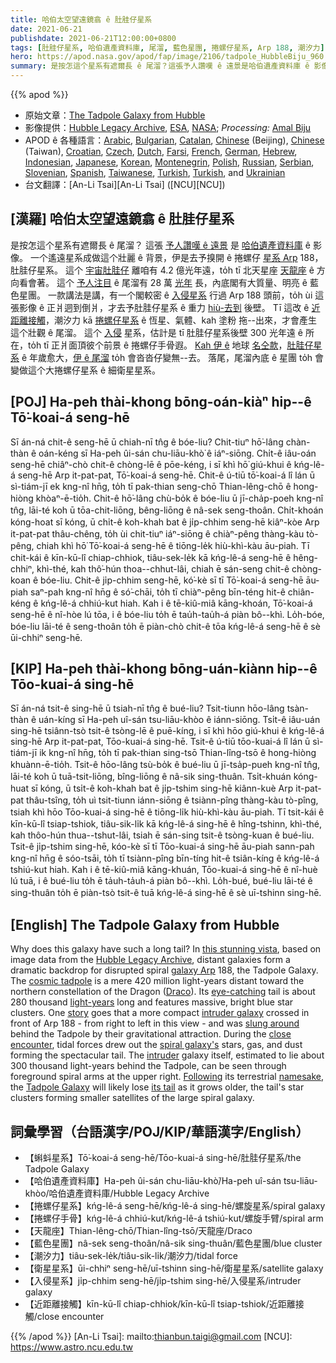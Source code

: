 ```yaml
---
title: 哈伯太空望遠鏡翕 ê 肚胿仔星系
date: 2021-06-21
publishdate: 2021-06-21T12:00:00+0800
tags: [肚胿仔星系, 哈伯遺產資料庫, 尾溜, 藍色星團, 捲螺仔星系, Arp 188, 潮汐力]
hero: https://apod.nasa.gov/apod/fap/image/2106/tadpole_HubbleBiju_960.jpg
summary: 是按怎這个星系有遮爾長 ê 尾溜？這張予人讚嘆 ê 遠景是哈伯遺產資料庫 ê 影像。
---
```


{{% apod %}}

- 原始文章：[The Tadpole Galaxy from Hubble](https://apod.nasa.gov/apod/ap210621.html)
- 影像提供：[Hubble Legacy Archive](https://hla.stsci.edu/), [ESA](https://www.esa.int/), [NASA](https://www.nasa.gov/); *Processing:* [Amal Biju](https://www.instagram.com/exploraspace/)
- APOD ê 各種語言：[Arabic](https://apod.me/), [Bulgarian](https://mediabricks.bg/apod-bulgaria), [Catalan](http://www.apod.cat/), [Chinese](http://www.bjp.org.cn/mryt/) (Beijing), [Chinese](http://sprite.phys.ncku.edu.tw/astrolab/mirrors/apod/apod.html) (Taiwan), [Croatian](http://www.apod.rs/Croatia.html), [Czech](http://www.astro.cz/apod/), [Dutch](http://www.apod.nl/), [Farsi](http://www.skypix.org/apod/), [French](http://www.cidehom.com/apod.php),
[German](http://www.starobserver.org/), [Hebrew](http://www.astronomia2009.org.il/info/apod/apod.htm), [Indonesian](http://apod.infoastronomy.org/), [Japanese](http://home.u05.itscom.net/apodjpn/apodj/apodj0.htm), [Korean](http://wouldyoulike.org/apod/), [Montenegrin](http://www.apod.rs/Montenegro.html), [Polish](http://apod.pl/apod/), [Russian](http://www.astronet.ru/db/apod.html), [Serbian](http://www.apod.rs/), [Slovenian](http://apod.fmf.uni-lj.si/), [Spanish](http://observatorio.info/), [Taiwanese](https://apod.tw/), [Turkish](https://www.uzaydanhaberler.com/category/gorsel/apod/), [Turkish](https://rasyonalist.org/kategori/apod/), and [Ukrainian](http://astronomy.pp.ua/)
- 台文翻譯：[An-Li Tsai][An-Li Tsai] ([NCU][NCU])

## [漢羅] 哈伯太空望遠鏡翕 ê 肚胿仔星系
是按怎這个星系有遮爾長 ê 尾溜？
這張 [予人讚嘆 ê 遠景][this stunning vista] 是 [哈伯遺產資料庫][Hubble Legacy Archive] ê 影像。
一个遙遠星系成做這个壯麗 ê 背景，伊是去予搝開 ê 捲螺仔 [星系 Arp][galaxy Arp] 188，肚胿仔星系。
這个 [宇宙肚胿仔][cosmic tadpole] 離咱有 4.2 億光年遠，to̍h tī 北天星座 [天龍座][Draco] ê 方向看會著。
這个 [予人注目][eye-catching] ê 尾溜有 28 萬 [光年][light-years] 長，內底閣有大質量、明亮 ê 藍色星團。
一款講法是講，有一个閣較密 ê [入侵星系][intruder galaxy] 行過 Arp 188 頭前，to̍h ùi 這張影像 ê 正爿迵到倒爿，才去予肚胿仔星系 ê 重力 [hiù-去到][slung around] 後壁。
Tī 這改 ê [近距離接觸][close encounter]，潮汐力 kā [捲螺仔星系][spiral galaxy's] ê 恆星、氣體、kah 塗粉 拖--出來，才會產生這个壯觀 ê 尾溜。
這个 [入侵][intruder] 星系，估計是 tī 肚胿仔星系後壁 300 光年遠 ê 所在，to̍h tī 正爿面頂彼个前景 ê 捲螺仔手骨遐。
[Kah 伊 ê][Following] 地球 [名仝款][namesake]，[肚胿仔星系][Tadpole Galaxy] ê 年歲愈大，[伊 ê 尾溜][its tail] to̍h 會沓沓仔變無--去。
落尾，尾溜內底 ê 星團 to̍h 會變做這个大捲螺仔星系 ê 細衛星星系。


## [POJ] Ha-peh thài-khong bōng-oán-kiàⁿ hip--ê Tō͘-koai-á seng-hē
Sī án-ná chit-ê seng-hē ū chiah-nī tn̂g ê bóe-liu?
Chit-tiuⁿ hō͘-lâng chàn-thàn ê oán-kéng sī Ha-peh ûi-sán chu-liāu-khò͘ ê iáⁿ-siōng.
Chi̍t-ê iâu-oán seng-hē chiâⁿ-chò chit-ê chòng-lē ê pōe-kéng, i sī khì hō͘ giú-khui ê kńg-lê-á seng-hē Arp it-pat-pat, Tō͘-koai-á seng-hē.
Chit-ê ú-tiū tō͘-koai-á lî lán ū sì-tiám-jī ek kng-nî hn̄g, to̍h tī pak-thian seng-chō Thian-lêng-chō ê hong-hiòng khòaⁿ-ē-tio̍h.
Chit-ê hō͘-lâng chù-bo̍k ê bóe-liu ū jī-cha̍p-poeh kng-nî tn̂g, lāi-té koh ū tōa-chit-liōng, bêng-liōng ê nâ-sek seng-thoân.
Chi̍t-khoán kóng-hoat sī kóng, ū chi̍t-ê koh-khah bat ê ji̍p-chhim seng-hē kiâⁿ-kòe Arp it-pat-pat thâu-chêng, to̍h ùi chit-tiuⁿ iáⁿ-siōng ê chiàⁿ-pêng thàng-kàu tò-pêng, chiah khì hō͘ Tō͘-koai-á seng-hē ê tiōng-le̍k hiù-khì-kàu āu-piah.
Tī chit-kái ê kīn-kū-lî chiap-chhiok, tiâu-sek-le̍k kā kńg-lê-á seng-hē ê hêng-chhiⁿ, khì-thé, kah thô͘-hún thoa--chhut-lâi, chiah ē sán-seng chit-ê chòng-koan ê bóe-liu.
Chit-ê ji̍p-chhim seng-hē, kó͘-kè sī tī Tō͘-koai-á seng-hē āu-piah saⁿ-pah kng-nî hn̄g ê só͘-chāi, to̍h tī chiàⁿ-pêng bīn-téng hit-ê chiân-kéng ê kńg-lê-á chhiú-kut hiah.
Kah i ê tē-kiû-miâ kāng-khoán, Tō͘-koai-á seng-hē ê nî-hòe lú tōa, i ê bóe-liu to̍h ē tau̍h-tau̍h-á piàn bô--khì.
Lo̍h-bóe, bóe-liu lāi-té ê seng-thoân to̍h ē piàn-chò chit-ê tōa kńg-lê-á seng-hē ê sè ūi-chhiⁿ seng-hē.



## [KIP] Ha-peh thài-khong bōng-uán-kiànn hip--ê Tōo-kuai-á sing-hē
Sī án-ná tsit-ê sing-hē ū tsiah-nī tn̂g ê bué-liu?
Tsit-tiunn hōo-lâng tsàn-thàn ê uán-kíng sī Ha-peh uî-sán tsu-liāu-khòo ê iánn-siōng.
Tsi̍t-ê iâu-uán sing-hē tsiânn-tsò tsit-ê tsòng-lē ê puē-kíng, i sī khì hōo giú-khui ê kńg-lê-á sing-hē Arp it-pat-pat, Tōo-kuai-á sing-hē.
Tsit-ê ú-tiū tōo-kuai-á lî lán ū sì-tiám-jī ik kng-nî hn̄g, to̍h tī pak-thian sing-tsō Thian-lîng-tsō ê hong-hiòng khuànn-ē-tio̍h.
Tsit-ê hōo-lâng tsù-bo̍k ê bué-liu ū jī-tsa̍p-pueh kng-nî tn̂g, lāi-té koh ū tuā-tsit-liōng, bîng-liōng ê nâ-sik sing-thuân.
Tsi̍t-khuán kóng-huat sī kóng, ū tsi̍t-ê koh-khah bat ê ji̍p-tshim sing-hē kiânn-kuè Arp it-pat-pat thâu-tsîng, to̍h uì tsit-tiunn iánn-siōng ê tsiànn-pîng thàng-kàu tò-pîng, tsiah khì hōo Tōo-kuai-á sing-hē ê tiōng-li̍k hiù-khì-kàu āu-piah.
Tī tsit-kái ê kīn-kū-lî tsiap-tshiok, tiâu-sik-li̍k kā kńg-lê-á sing-hē ê hîng-tshinn, khì-thé, kah thôo-hún thua--tshut-lâi, tsiah ē sán-sing tsit-ê tsòng-kuan ê bué-liu.
Tsit-ê ji̍p-tshim sing-hē, kóo-kè sī tī Tōo-kuai-á sing-hē āu-piah sann-pah kng-nî hn̄g ê sóo-tsāi, to̍h tī tsiànn-pîng bīn-tíng hit-ê tsiân-kíng ê kńg-lê-á tshiú-kut hiah.
Kah i ê tē-kiû-miâ kāng-khuán, Tōo-kuai-á sing-hē ê nî-huè lú tuā, i ê bué-liu to̍h ē ta̍uh-ta̍uh-á piàn bô--khì.
Lo̍h-bué, bué-liu lāi-té ê sing-thuân to̍h ē piàn-tsò tsit-ê tuā kńg-lê-á sing-hē ê sè uī-tshinn sing-hē.



## [English] The Tadpole Galaxy from Hubble

Why does this galaxy have such a long tail?
In [this stunning vista][this stunning vista], based on image data from the [Hubble Legacy Archive][Hubble Legacy Archive], distant galaxies form a dramatic backdrop for disrupted spiral [galaxy Arp][galaxy Arp] 188, the Tadpole Galaxy.
The [cosmic tadpole][cosmic tadpole] is a mere 420 million light-years distant toward the northern constellation of the Dragon ([Draco][Draco]).
Its [eye-catching][eye-catching] tail is about 280 thousand [light-years][light-years] long and features massive, bright blue star clusters.
One [story][story] goes that a more compact [intruder galaxy][intruder galaxy] crossed in front of Arp 188 - from right to left in this view - and was [slung around][slung around] behind the Tadpole by their gravitational attraction.
During the [close encounter][close encounter], tidal forces drew out the [spiral galaxy's][spiral galaxy's] stars, gas, and dust forming the spectacular tail.
The [intruder][intruder] galaxy itself, estimated to lie about 300 thousand light-years behind the Tadpole, can be seen through foreground spiral arms at the upper right.
[Following][Following] its terrestrial [namesake][namesake], the [Tadpole Galaxy][Tadpole Galaxy] will likely lose [its tail][its tail] as it grows older, the tail's star clusters forming smaller satellites of the large spiral galaxy.


## 詞彙學習（台語漢字/POJ/KIP/華語漢字/English）


- 【蝌蚪星系】Tō͘-koai-á seng-hē/Tōo-kuai-á sing-hē/肚胿仔星系/the Tadpole Galaxy
- 【哈伯遺產資料庫】Ha-peh ûi-sán chu-liāu-khò͘/Ha-peh uî-sán tsu-liāu-khòo/哈伯遺產資料庫/Hubble Legacy Archive
- 【捲螺仔星系】kńg-lê-á seng-hē/kńg-lê-á sing-hē/螺旋星系/spiral galaxy
- 【捲螺仔手骨】kńg-lê-á chhiú-kut/kńg-lê-á tshiú-kut/螺旋手臂/spiral arm
- 【天龍座】Thian-lêng-chō/Thian-lîng-tsō/天龍座/Draco
- 【藍色星團】nâ-sek seng-thoân/nâ-sik sing-thuân/藍色星團/blue cluster
- 【潮汐力】tiâu-sek-le̍k/tiâu-sik-li̍k/潮汐力/tidal force
- 【衛星星系】ūi-chhiⁿ seng-hē/uī-tshinn sing-hē/衛星星系/satellite galaxy
- 【入侵星系】ji̍p-chhim seng-hē/ji̍p-tshim sing-hē/入侵星系/intruder galaxy
- 【近距離接觸】kīn-kū-lî chiap-chhiok/kīn-kū-lî tsiap-tshiok/近距離接觸/close encounter



{{% /apod %}}
[An-Li Tsai]: mailto:thianbun.taigi@gmail.com
[NCU]: https://www.astro.ncu.edu.tw

[this stunning vista]:https://www.instagram.com/p/CPw5hyTpTi7/
[Hubble Legacy Archive]:https://hla.stsci.edu/
[galaxy Arp]:http://nedwww.ipac.caltech.edu/level5/Arp/frames.html
[cosmic tadpole]:https://hubblesite.org/contents/media/images/2002/11/1181-Image.html
[Draco]:http://www.astro.wisc.edu/~dolan/constellations/constellations/Draco.html
[eye-catching]:https://img.huffingtonpost.com/asset/5bad12683c000032000b0e42.jpeg?ops=scalefit_630_noupscale
[light-years]:https://starchild.gsfc.nasa.gov/docs/StarChild/questions/question19.html
[story]:http://www.boop.org/jan/justso/
[intruder galaxy]:https://mergers.galaxyzoo.org/merger_wars.html
[slung around]:https://apod.nasa.gov/apod/ap150201.html
[close encounter]:https://apod.nasa.gov/apod/ap120812.html
[spiral galaxy's]:https://apod.nasa.gov/apod/ap120604.html
[intruder]:https://apod.nasa.gov/apod/ap970224.html
[Following]:http://www.exploratorium.edu/frogs/
[namesake]:http://www.countrysideinfo.co.uk/metindex.htm
[Tadpole Galaxy]:https://en.wikipedia.org/wiki/Tadpole_Galaxy
[its tail]:https://ui.adsabs.harvard.edu/abs/1972ApJ...178..623T/abstract
